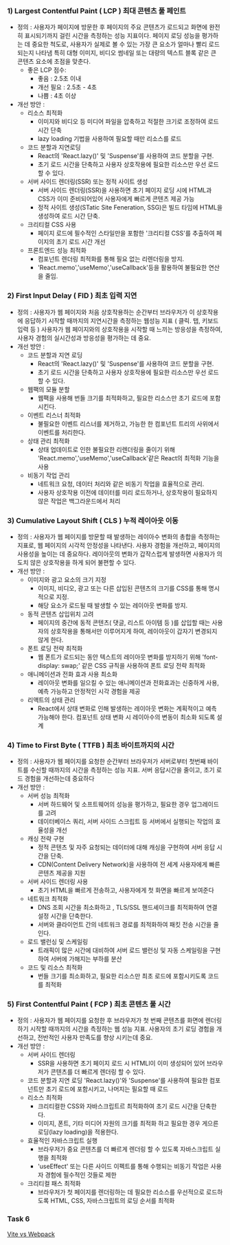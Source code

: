 ### 1) Largest Contentful Paint ( LCP ) 최대 콘텐츠 풀 페인트

-   정의 : 사용자가 페이지에 방문한 후 페이지의 주요 콘텐츠가 로드되고 화면에 완전히 표시되기까지 걸린 시간을 측정하는 성능 지표이다.
    페이지 로딩 성능을 평가하는 데 중요한 척도로, 사용자가 실제로 볼 수 있는 가장 큰 요소가 얼마나 빨리 로드 되는지 나타냄
    특히 대형 이미지, 비디오 썸네일 또는 대량의 텍스트 블록 같은 큰 콘텐츠 요소에 초점을 맞춘다.
    -   좋은 LCP 점수:
        -   좋음 : 2.5초 이내
        -   개선 필요 : 2.5초 - 4초
        -   나쁨 : 4초 이상
-   개선 방안 :
    -   리소스 최적화
        -   이미지와 비디오 등 미디어 파일을 압축하고 적절한 크기로 조정하여 로드 시간 단축
        -   lazy loading 기법을 사용하여 필요할 때만 리소스를 로드
    -   코드 분할과 지연로딩
        -   React의 'React.lazy()' 및 'Suspense'를 사용하여 코드 분할을 구현.
        -   초기 로드 시간을 단축하고 사용자 상호작용에 필요한 리소스만 우선 로드할 수 있다.
    -   서버 사이드 렌더링(SSR) 또는 정적 사이트 생성
        -   서버 사이드 렌더링(SSR)을 사용하면 초기 페이지 로딩 시에 HTML과 CSS가 이미 준비되어있어 사용자에게 빠르게 콘텐츠 제공 가능
        -   정적 사이트 생성(STatic Site Feneration, SSG)은 빌드 타임에 HTML을 생성하여 로드 시간 단축.
    -   크리티컬 CSS 사용
        -   페이지 로드에 필수적인 스타일만을 포함한 '크리티컬 CSS'를 추출하여 페이지의 초기 로드 시간 개선
    -   프론트엔드 성능 최적화
        -   컴포넌트 렌더링 최적화를 통해 필요 없는 리렌더링을 방지.
        -   'React.memo','useMemo','useCallback'등을 활용하여 불필요한 연산을 줄임.

### 2) First Input Delay ( FID ) 최초 입력 지연

-   정의 : 사용자가 웹 페이지와 처음 상호작용하는 순간부터 브라우저가 이 상호작용에 응답하기 시작할 때까지의 지연시간을 측정하는 웹성능 지표 ( 클릭. 탭, 키보드 입력 등 )
    사용자가 웹 페이지와의 상호작용을 시작할 때 느끼는 방응성을 측정하여, 사용자 경험의 실시간성과 방응성을 평가하는 데 중요.
-   개선 방안 :
    -   코드 분할과 지연 로딩
        -   React의 'React.lazy()' 및 'Suspense'를 사용하여 코드 분할을 구현.
        -   초기 로드 시간을 단축하고 사용자 상호작용에 필요한 리소스만 우선 로드할 수 있다.
    -   웹팩의 모듈 분할
        -   웹팩을 사용해 번들 크기를 최적화하고, 필요한 리소스만 초기 로드에 포함 시킨다.
    -   이벤트 리스너 최적화
        -   불필요한 이벤트 리스너를 제거하고, 가능한 한 컴포넌트 트리의 사위에서 이벤트를 처리한다.
    -   상태 관리 최적화
        -   상태 업데이트로 인한 불필요한 리렌더링을 줄이기 위해 'React.memo','useMemo','useCallback'같은 React의 최적화 기능을 사용
    -   비동기 작업 관리
        -   네트워크 요청, 데이터 처리와 같은 비동기 작업을 효율적으로 관리.
        -   사용자 상호작용 이전에 데이터를 미리 로드하거나, 상호작용이 필요하지 않은 작업은 백그라운드에서 처리

### 3) Cumulative Layout Shift ( CLS ) 누적 레이아웃 이동

-   정의 : 사용자가 웹 페이지를 방문할 때 발생하는 레이아수 변화의 총합을 측정하는 지표로, 웹 페이지의 시각적 안정성을 나타낸다. 사용자 경험을 개선하고, 페이지의 사용성을 높이는 데 중요하다. 레이아웃의 변화가 갑작스럽게 발생하면 사용자가 의도치 않은 상호작용을 하게 되어 불편할 수 있다.
-   개선 방안 :
    -   이미지와 광고 요소의 크기 지정
        -   이미지, 비디오, 광고 또는 다른 삽입된 콘텐츠의 크기를 CSS를 통해 명시적으로 지정.
        -   해당 요소가 로드될 때 발생할 수 있는 레이아웃 변화를 방지.
    -   동적 콘텐츠 삽입위치 고려
        -   페이지의 중간에 동적 콘텐츠( 댓글, 리스트 아이템 등 )를 삽입할 때는 사용자의 상호작용을 통해서만 이루어지게 하여, 레이아웃이 갑자기 변경되지 않게 한다.
    -   폰트 로딩 전략 최적화
        -   웹 폰트가 로드되는 동안 텍스트의 레이아웃 변화를 방지하기 위해 'font-display: swap;' 같은 CSS 규칙을 사용하여 폰트 로딩 전략 최적화
    -   애니메이션과 전화 효과 사용 최소화
        -   레이아웃 변화를 일으킬 수 있는 애니메이션과 전화효과는 신중하게 사용, 예측 가능하고 안정적인 시각 경험을 제공
    -   리액트의 상태 관리
        -   React에서 상태 변화로 인해 발생하는 레이아웃 변화는 계획적이고 예측 가능해야 한다. 컴포넌트 상태 변화 시 레이아수의 변동이 최소화 되도록 설계

### 4) Time to First Byte ( TTFB ) 최초 바이트까지의 시간

-   정의 : 사용자가 웹 페이지를 요청한 순간부터 브라우저가 서버로부터 첫번째 바이트를 수신할 때까지의 시간을 측정하는 성능 지표. 서버 응답시간을 줄이고, 초기 로드 경험을 개선하는데 중요하다
-   개선 방안 :
    -   서버 성능 최적화
        -   서버 하드웨어 및 소프트웨어의 성능을 평가하고, 필요한 경우 업그레이드를 고려
        -   데이터베이스 쿼리, 서버 사이드 스크립트 등 서버에서 실행되는 작업의 효율성을 개선
    -   캐싱 전략 구현
        -   정적 콘텐츠 및 자주 요청되는 데이터에 대해 캐싱을 구현하여 서버 응답 시간을 단축.
        -   CDN(Content Delivery Network)을 사용하여 전 세계 사용자에게 빠른 콘텐츠 제공을 지원
    -   서버 사이드 렌더링 사용
        -   초기 HTML을 빠르게 전송하고, 사용자에게 첫 화면을 빠르게 보여준다
    -   네트워크 최적화
        -   DNS 조회 시간을 최소화하고 , TLS/SSL 핸드셰이크를 최적화하여 연결 설정 시간을 단축한다.
        -   서버와 클라이언트 간의 네트워크 경로를 최적화하여 패킷 전송 시간을 줄인다.
    -   로드 밸런싱 및 스케일링
        -   트래픽이 많은 시간에 대비하여 서버 로드 밸런싱 및 자동 스케일링을 구현하여 서버에 가해지는 부하를 분산
    -   코드 및 리소스 최적화
        -   번들 크기를 최소화하고, 필요한 리소스만 최초 로드에 포함시키도록 코드를 최적화

### 5) First Contentful Paint ( FCP ) 최초 콘텐츠 풀 시간

-   정의 : 사용자가 웹 페이지를 요청한 후 브라우저가 첫 번째 콘텐츠를 화면에 렌더링하기 시작할 때까지의 시간을 측정하는 웹 성능 지표. 사용자의 초기 로딩 경험을 개선하고, 전반적인 사용자 만족도를 향상 시키는데 중요.
-   개선 방안 :
    -   서버 사이드 렌더링
        -   SSR을 사용하면 초기 페이지 로드 시 HTMLl이 이미 생성되어 있어 브라우저가 콘텐츠를 더 빠르게 렌더링 할 수 있다.
    -   코드 분할과 지연 로딩
        'React.lazy()'와 'Suspense'를 사용하여 필요한 컴포넌트만 초기 로드에 포함시키고, 나머지는 필요할 때 로드
    -   리소스 최적화
        -   크리티컬한 CSS와 자바스크립트르 최적화하여 초기 로드 시간을 단축한다.
        -   이미지, 폰트, 기타 미디어 자원의 크기를 최적화 하고 필요한 경우 게으른 로딩(lazy loading)을 적용한다.
    -   효율적인 자바스크립트 실행
        -   브라우저가 중요 콘텐츠를 더 빠르게 렌더링 할 수 있도록 자바스크립트 실행을 최적화
        -   'useEffect' 또는 다른 사이드 이펙트를 통해 수행되는 비동기 작업은 사용자 경험에 필수적인 것들로 제한
    -   크리티컬 패스 최적화
        -   브라우저가 첫 페이지를 렌더링하는 데 필요한 리소스를 우선적으로 로드하도록 HTML, CSS, 자바스크립트의 로딩 순서를 최적화

### Task 6
[Vite vs Webpack](https://velog.io/@skek298/vite와-webpack의-빌드-차이)
